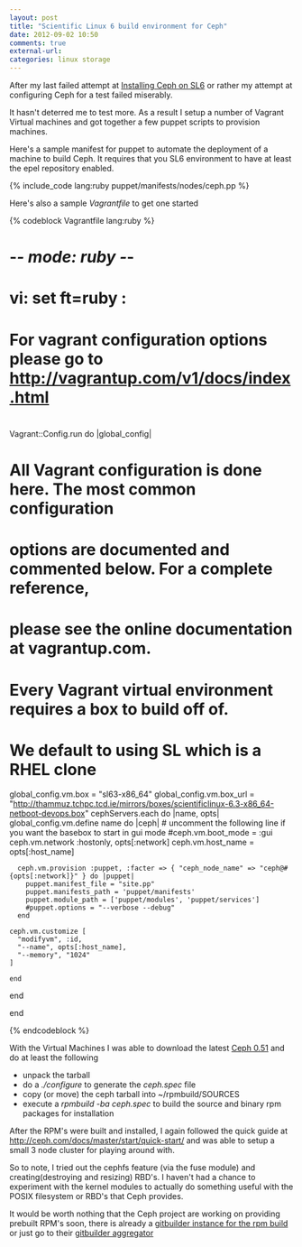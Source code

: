 ```yaml
---
layout: post
title: "Scientific Linux 6 build environment for Ceph"
date: 2012-09-02 10:50
comments: true
external-url: 
categories: linux storage
---
```


After my last failed attempt at [Installing Ceph on
SL6](/2012/07/06/installing-ceph-on-sl6/) or rather my attempt at
configuring Ceph for a test failed miserably.

It hasn't deterred me to test more. As a result I setup a number of
Vagrant Virtual machines and got together a few puppet scripts to
provision machines.

Here's a sample manifest for puppet to automate the deployment of a
machine to build Ceph. It requires that you SL6 environment to have at
least the epel repository enabled.

{% include_code lang:ruby puppet/manifests/nodes/ceph.pp %}

Here's also a sample _Vagrantfile_ to get one started

{% codeblock Vagrantfile lang:ruby %}
# -*- mode: ruby -*-
# vi: set ft=ruby :

#
# For vagrant configuration options please go to http://vagrantup.com/v1/docs/index.html
#

Vagrant::Config.run do |global_config|
  # All Vagrant configuration is done here. The most common configuration
  # options are documented and commented below. For a complete reference,
  # please see the online documentation at vagrantup.com.

  # Every Vagrant virtual environment requires a box to build off of.
  # We default to using SL which is a RHEL clone
  global_config.vm.box = "sl63-x86_64"
  global_config.vm.box_url = "http://thammuz.tchpc.tcd.ie/mirrors/boxes/scientificlinux-6.3-x86_64-netboot-devops.box"
  cephServers.each do |name, opts|
    global_config.vm.define name do |ceph|
      # uncomment the following line if you want the basebox to start in gui mode
      #ceph.vm.boot_mode = :gui
      ceph.vm.network :hostonly, opts[:network]
      ceph.vm.host_name = opts[:host_name]

      ceph.vm.provision :puppet, :facter => { "ceph_node_name" => "ceph@#{opts[:network]}" } do |puppet|
        puppet.manifest_file = "site.pp"
        puppet.manifests_path = 'puppet/manifests'
        puppet.module_path = ['puppet/modules', 'puppet/services']
        #puppet.options = "--verbose --debug"
      end

    ceph.vm.customize [
      "modifyvm", :id,
      "--name", opts[:host_name],
      "--memory", "1024"
    ]

    end
  end

end

{% endcodeblock %}

With the Virtual Machines I was able to download the latest [Ceph
0.51](http://www.ceph.com/download/ceph-0.51.tar.bz2) and do at least
the following

* unpack the tarball
* do a _./configure_ to generate the _ceph.spec_ file
* copy (or move) the ceph tarball into ~/rpmbuild/SOURCES
* execute a _rpmbuild -ba ceph.spec_ to build the source and binary rpm packages for installation

After the RPM's were built and installed, I again followed the quick
guide at <http://ceph.com/docs/master/start/quick-start/> and was able
to setup a small 3 node cluster for playing around with.

So to note, I tried out the cephfs feature (via the fuse module) and
creating(destroying and resizing) RBD's. I haven't had a chance to
experiment with the kernel modules to actually do something useful with
the POSIX filesystem or RBD's that Ceph provides.

It would be worth nothing that the Ceph project are working on providing
prebuilt RPM's soon, there is already a [gitbuilder instance for the rpm
build](http://ceph.com/gitbuilder-centos6-rpm-amd64/) or just go to their
[gitbuilder aggregator](http://ceph.com/gitbuilder.cgi)
